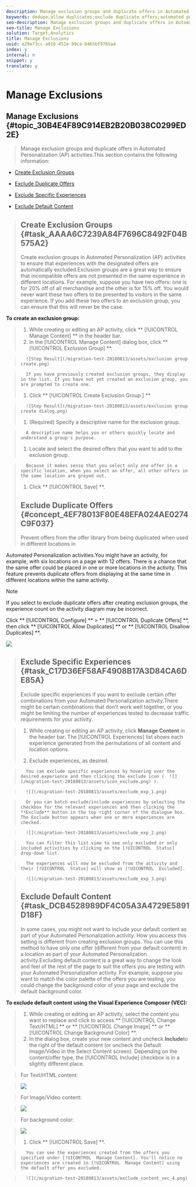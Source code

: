 ```yaml
---
description: Manage exclusion groups and duplicate offers in Automated Personalization (AP) activities.
keywords: dedupe;allow duplicates;exclude duplicate offers;automated personalization;disallow duplicate offers
seo-description: Manage exclusion groups and duplicate offers in Automated Personalization (AP) activities.
seo-title: Manage Exclusions
solution: Target,Analytics
title: Manage Exclusions
uuid: e29e73cc-a016-451e-99ca-8465bf9765a4
index: y
internal: n
snippet: y
translate: y
---
```


# Manage Exclusions

## Manage Exclusions {#topic_30B4E4F89C914EB2B20B038C0299ED2E}
>Manage exclusion groups and duplicate offers in Automated Personalization (AP) activities.This section contains the following information: 


* [ Create Exclusion Groups](c_managing-exclusions.md#task_AAAA6C7239A84F7696C8492F04B575A2) 

* [ Exclude Duplicate Offers](c_managing-exclusions.md#concept_4EF78013F80E48EFA024AE0274C9F037) 

* [ Exclude Specific Experiences](c_managing-exclusions.md#task_C17D36EF58AF4908B17A3D84CA6DE85A) 

* [ Exclude Default Content](c_managing-exclusions.md#task_DCB4528989DF4C05A3A4729E5891D18F) 


>## Create Exclusion Groups {#task_AAAA6C7239A84F7696C8492F04B575A2}
>Create exclusion groups in Automated Personalization (AP) activities to ensure that experiences with the designated offers are automatically excluded.Exclusion groups are a great way to ensure that incompatible offers are not presented in the same experience in different locations. For example, suppose you have two offers: one is for 20% off of all merchandise and the other is for 15% off. You would never want these two offers to be presented to visitors in the same experience. If you add these two offers to an exclusion group, you can ensure that this will never be the case. 

**To create an exclusion group:** 

>1. While creating or editing an AP activity, click ** [!UICONTROL  Manage Content] ** in the header bar.
>1. In the [!UICONTROL  Manage Content] dialog box, click ** [!UICONTROL  Exclusion Group] **.

>       ![Step Result](/migration-test-20180813/assets/exclusion group create.png) 

>       If you have previously created exclusion groups, they display in the list. If you have not yet created an exclusion group, you are prompted to create one. 
>1. Click ** [!UICONTROL  Create Exclusion Group.] **

>       ![Step Result](/migration-test-20180813/assets/exclusion group create dialog.png) 
>1. (Required) Specify a descriptive name for the exclusion group.

>       A descriptive name helps you or others quickly locate and understand a group's purpose. 
>1. Locate and select the desired offers that you want to add to the exclusion group.

>       Because it makes sense that you select only one offer in a specific location, when you select an offer, all other offers in the same location are greyed out. 
>1. Click ** [!UICONTROL  Save] **.
>## Exclude Duplicate Offers {#concept_4EF78013F80E48EFA024AE0274C9F037}
>Prevent offers from the offer library from being duplicated when used in different locations in 
<wintitle>
  Automated Personalization
</wintitle> activities.You might have an activity, for example, with six locations on a page with 12 offers. There is a chance that the same offer could be placed in one or more locations in the activity. This feature prevents duplicate offers from displaying at the same time in different locations within the same activity. 


>[!NOTE]
>
>If you select to exclude duplicate offers after creating exclusion groups, the experience count on the activity diagram may be incorrect.



Click ** [!UICONTROL  Configure] ** > ** [!UICONTROL  Duplicate Offers] **, then click ** [!UICONTROL  Allow Duplicates] ** or ** [!UICONTROL  Disallow Duplicates] **. 

![](/migration-test-20180813/assets/duplicate_offers.png) 
>## Exclude Specific Experiences {#task_C17D36EF58AF4908B17A3D84CA6DE85A}
>Exclude specific experiences if you want to exclude certain offer combinations from your Automated Personalization activity.There might be certain combinations that don't work well together, or you might be limiting the number of experiences tested to decrease traffic requirements for your activity. 

>1. While creating or editing an AP activity, click **Manage Content** in the header bar.
>   The [!UICONTROL  Experiences] list shows each experience generated from the permutations of all content and location options. 
>
>1. Exclude experiences, as desired.

>       You can exclude specific experiences by hovering over the desired experience and then clicking the exclude icon (  ![](/migration-test-20180813/assets/icon_exclude.png) ). 

>       ![](/migration-test-20180813/assets/exclude_exp_1.png) 

>       Or you can batch exclude/include experiences by selecting the checkbox for the relevant experiences and then clicking the **Exclude** button in the top right corner of the dialogue box. The Exclude button appears when one or more experiences are checked. 

>       ![](/migration-test-20180813/assets/exclude_exp_2.png) 

>       You can filter this list view to see only excluded or only included activities by clicking on the [!UICONTROL  Status] drop-down list. 

>       The experiences will now be excluded from the activity and their [!UICONTROL  Status] will show as [!UICONTROL  Excluded]. 

>       ![](/migration-test-20180813/assets/exclude_exp_3.png) 
>## Exclude Default Content {#task_DCB4528989DF4C05A3A4729E5891D18F}
>In some cases, you might not want to include your default content as part of your Automated Personalization activity. How you access this setting is different from creating exclusion groups. You can use this method to have only one offer (different from your default content) in a location as part of your Automated Personalization activity.Excluding default content is a great way to change the look and feel of the rest of the page to suit the offers you are testing with your Automated Personalization activity. For example, suppose you want to match the color palette of the offers you are testing, you could change the background color of your page and exclude the default background color. 

**To exclude default content using the Visual Experience Composer (VEC):** 

>1. While creating or editing an AP activity, select the content you want to replace and click to access ** [!UICONTROL  Change Text/HTML] ** or ** [!UICONTROL  Change Image] ** or ** [!UICONTROL  Change Background Color] **.
>1. In the dialog box, create your new content and uncheck **Include**to the right of the default content (or uncheck the Default Image/Video in the Select Content screen).
>   Depending on the content/offer type, the [!UICONTROL  Include] checkbox is in a slightly different place. 

>   For Text/HTML content: 

>   ![](/migration-test-20180813/assets/exclude_content_vec_1.png) 

>   For Image/Video content: 

>   ![](/migration-test-20180813/assets/exclude_content_vec_2.png) 

>   For background color: 

>   ![](/migration-test-20180813/assets/exclude_content_vec_3.png) 
>
>1. Click ** [!UICONTROL  Save] **.

>       You can see the experiences created from the offers you specified under [!UICONTROL  Manage Content]. You'll notice no experiences are created in [!UICONTROL  Manage Content] using the default offer you excluded. 

>       ![](/migration-test-20180813/assets/exclude_content_vec_4.png) 
